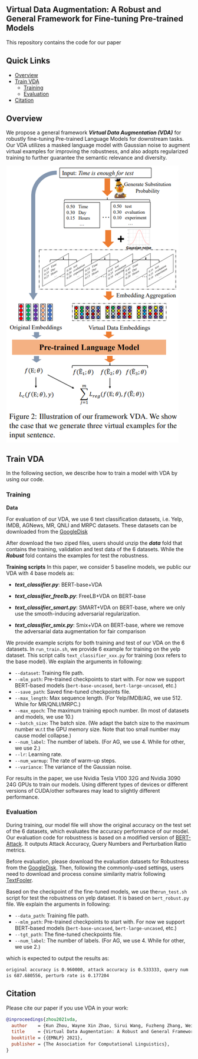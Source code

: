 ## Virtual Data Augmentation: A Robust and General Framework for Fine-tuning Pre-trained Models

This repository contains the code for our paper

## Quick Links

  - [Overview](#overview)
  - [Train VDA](#train-vda)
    - [Training](#training)
    - [Evaluation](#evaluation)
  - [Citation](#citation)

## Overview

We propose a general framework ***Virtual Data Augmentation (VDA)*** for robustly fine-tuning Pre-trained Language Models for downstream tasks. Our VDA utilizes a masked language model with Gaussian noise to augment virtual examples for improving the robustness, and also adopts regularized training to further guarantee the semantic relevance and diversity.

![](model.png)

## Train VDA

In the following section, we describe how to train a model with VDA by using our code.

### Training

**Data**

For evaluation of our VDA, we use 6 text classification datasets, i.e. Yelp, IMDB, AGNews, MR, QNLI and MRPC datasets. These datasets can be downloaded from the [GoogleDisk](https://drive.google.com/drive/folders/10Tl2kc6n-mtbAFnk_u0S2Q2cQjNMPR_7?usp=sharing)

After download the two ziped files, users should unzip the ***data*** fold that contains the training, validation and test data of the 6 datasets. While the ***Robust*** fold contains the examples for test the robustness.

**Training scripts**
In this paper, we consider 5 baseline models, we public our VDA with 4 base models as:

* ***text_classifier.py***: BERT-base+VDA

* ***text_classifier_freelb.py***: FreeLB+VDA on BERT-base

* ***text_classifier_smart.py***: SMART+VDA on BERT-base, where we only use the smooth-inducing adversarial regularization.

* ***text_classifier_smix.py***: Smix+VDA on BERT-base, where we remove the adversarial data augmentation for fair comparison

We provide example scripts for both training and test of our VDA on the 6 datasets. In `run_train.sh`, we provide 6 example for training on the yelp dataset. This script calls `text_classifier_xxx.py` for training (xxx refers to the base model). We explain the arguments in following:
* `--dataset`: Training file path.
* `--mlm_path`: Pre-trained checkpoints to start with. For now we support BERT-based models (`bert-base-uncased`, `bert-large-uncased`, etc.)
* `--save_path`: Saved fine-tuned checkpoints file.
* `--max_length`: Max sequence length. (For Yelp/IMDB/AG, we use 512. While for MR/QNLI/MRPC.)
* `--max_epoch`: The maximum training epoch number. (In most of datasets and models, we use 10.)
* `--batch_size`: The batch size. (We adapt the batch size to the maximum number w.r.t the GPU memory size. Note that too small number may cause model collapse.)
* `--num_label`: The number of labels. (For AG, we use 4. While for other, we use 2.)
* `--lr`: Learning rate.
* `--num_warmup`: The rate of warm-up steps.
* `--variance`: The variance of the Gaussian noise.

For results in the paper, we use Nvidia Tesla V100 32G and Nvidia 3090 24G GPUs to train our models. Using different types of devices or different versions of CUDA/other softwares may lead to slightly different performance.

### Evaluation

During training, our model file will show the original accuracy on the test set of the 6 datasets, which evaluates the accuracy performance of our model.
Our evaluation code for robustness is based on a modified version of [BERT-Attack](https://github.com/LinyangLee/BERT-Attack). It outputs Attack Accuracy, Query Numbers and Perturbation Ratio metrics.

Before evaluation, please download the evaluation datasets for Robustness from the [GoogleDisk](https://drive.google.com/drive/folders/10Tl2kc6n-mtbAFnk_u0S2Q2cQjNMPR_7?usp=sharing).
Then, following the commonly-used settings, users need to download and process consine similarity matrix following [TextFooler](https://github.com/jind11/TextFooler).

Based on the checkpoint of the fine-tuned models, we use the`run_test.sh` script for test the robustness on yelp dataset. It is based on `bert_robust.py` file. We explain the arguments in following:
* `--data_path`: Training file path.
* `--mlm_path`: Pre-trained checkpoints to start with. For now we support BERT-based models (`bert-base-uncased`, `bert-large-uncased`, etc.)
* `--tgt_path`: The fine-tuned checkpoints file.
* `--num_label`: The number of labels. (For AG, we use 4. While for other, we use 2.)

which is expected to output the results as:
```
original accuracy is 0.960000, attack accuracy is 0.533333, query num is 687.680556, perturb rate is 0.177204
```

## Citation

Please cite our paper if you use VDA in your work:

```bibtex
@inproceedings{zhou2021vda,
  author    = {Kun Zhou, Wayne Xin Zhao, Sirui Wang, Fuzheng Zhang, Wei Wu and Ji-Rong Wen},
  title     = {Virtual Data Augmentation: A Robust and General Framework for Fine-tuning Pre-trained Models},
  booktitle = {{EMNLP} 2021},
  publisher = {The Association for Computational Linguistics},
}
```